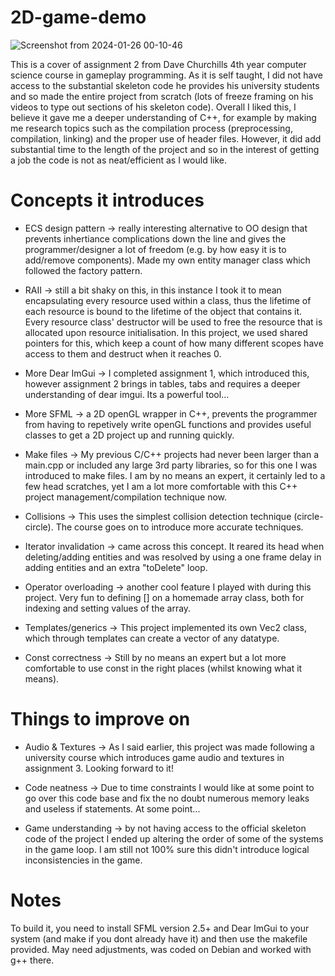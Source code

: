 # 2D-game-demo

![Screenshot from 2024-01-26 00-10-46](https://github.com/Jamie-Troup/2D-game-demo/assets/150353016/4dd45f8f-663e-42aa-9ce5-98eb184114c7)

This is a cover of assignment 2 from Dave Churchills 4th year computer science course in gameplay programming. As it is self taught, I did not have access to the substantial skeleton code he provides his university students and so made the entire project from scratch (lots of freeze framing on his videos to type out sections of his skeleton code). Overall I liked this, I believe it gave me a deeper understanding of C++, for example by making me research topics such as the compilation process (preprocessing, compilation, linking) and the proper use of header files. However, it did add substantial time to the length of the project and so in the interest of getting a job the code is not as neat/efficient as I would like.

# Concepts it introduces

- ECS design pattern -> really interesting alternative to OO design that prevents inhertiance complications down the line and gives the programmer/designer a lot of freedom (e.g. by how easy it is to add/remove components). Made my own entity manager class which followed the factory pattern.

- RAII -> still a bit shaky on this, in this instance I took it to mean encapsulating every resource used within a class, thus the lifetime of each resource is bound to the lifetime of the object that contains it. Every resource class' destructor will be used to free the resource that is allocated upon resource initialisation. In this project, we used shared pointers for this, which keep a count of how many different scopes have access to them and destruct when it reaches 0.

- More Dear ImGui -> I completed assignment 1, which introduced this, however assignment 2 brings in tables, tabs and requires a deeper understanding of dear imgui. Its a powerful tool...

- More SFML -> a 2D openGL wrapper in C++, prevents the programmer from having to repetively write openGL functions and provides useful classes to get a 2D project up and running quickly.

- Make files -> My previous C/C++ projects had never been larger than a main.cpp or included any large 3rd party libraries, so for this one I was introduced to make files. I am by no means an expert, it certainly led to a few head scratches, yet I am a lot more comfortable with this C++ project management/compilation technique now.

- Collisions -> This uses the simplest collision detection technique (circle-circle). The course goes on to introduce more accurate techniques.

- Iterator invalidation -> came across this concept. It reared its head when deleting/adding entities and was resolved by using a one frame delay in adding entities and an extra "toDelete" loop. 

- Operator overloading -> another cool feature I played with during this project. Very fun to defining [] on a homemade array class, both for indexing and setting values of the array.

- Templates/generics -> This project implemented its own Vec2 class, which through templates can create a vector of any datatype.

- Const correctness -> Still by no means an expert but a lot more comfortable to use const in the right places (whilst knowing what it means).

# Things to improve on

- Audio & Textures -> As I said earlier, this project was made following a university course which introduces game audio and textures in assignment 3. Looking forward to it!

- Code neatness -> Due to time constraints I would like at some point to go over this code base and fix the no doubt numerous memory leaks and useless if statements. At some point...

- Game understanding -> by not having access to the official skeleton code of the project I ended up altering the order of some of the systems in the game loop. I am still not 100% sure this didn't introduce logical inconsistencies in the game.

# Notes

To build it, you need to install SFML version 2.5+ and Dear ImGui to your system (and make if you dont already have it) and then use the makefile provided. May need adjustments, was coded on Debian and worked with g++ there.
